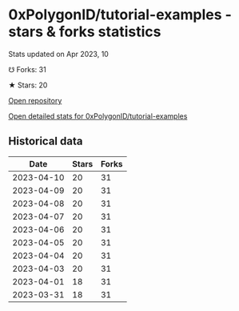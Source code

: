 # 0xPolygonID/tutorial-examples - stars & forks statistics

Stats updated on Apr 2023, 10

☋ Forks: 31

★ Stars: 20

[Open repository](https://github.com/0xPolygonID/tutorial-examples)

[Open detailed stats for 0xPolygonID/tutorial-examples](https://reviewgithub.com/rep/0xPolygonID/tutorial-examples)

## Historical data
| Date | Stars | Forks |
|------|-------|-------|
| 2023-04-10 | 20 | 31 | 
| 2023-04-09 | 20 | 31 | 
| 2023-04-08 | 20 | 31 | 
| 2023-04-07 | 20 | 31 | 
| 2023-04-06 | 20 | 31 | 
| 2023-04-05 | 20 | 31 | 
| 2023-04-04 | 20 | 31 | 
| 2023-04-03 | 20 | 31 | 
| 2023-04-01 | 18 | 31 | 
| 2023-03-31 | 18 | 31 | 


